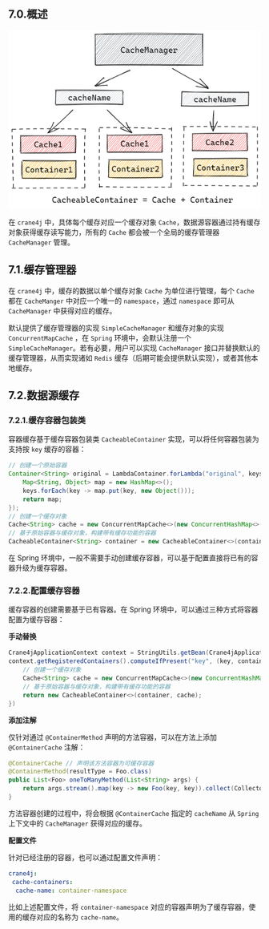 ## 7.0.概述

<img src=".\image-20230225011748030.png" alt="image-20230225011748030"  />

在 `crane4j` 中，具体每个缓存对应一个缓存对象 `Cache`，数据源容器通过持有缓存对象获得缓存读写能力，所有的 `Cache` 都会被一个全局的缓存管理器 `CacheManager` 管理。

## 7.1.缓存管理器

在 `crane4j` 中，缓存的数据以单个缓存对象 `Cache` 为单位进行管理，每个 `Cache` 都在 `CacheManger` 中对应一个唯一的 `namespace`，通过 `namespace` 即可从 `CacheManager` 中获得对应的缓存。

默认提供了缓存管理器的实现 `SimpleCacheManager` 和缓存对象的实现 `ConcurrentMapCache` ，在 `Spring` 环境中，会默认注册一个 `SimpleCacheManager`。若有必要，用户可以实现 `CacheManager` 接口并替换默认的缓存管理器，从而实现诸如 `Redis` 缓存（后期可能会提供默认实现），或者其他本地缓存。

## 7.2.数据源缓存

### 7.2.1.缓存容器包装类

容器缓存基于缓存容器包装类 `CacheableContainer` 实现，可以将任何容器包装为支持按 `key` 缓存的容器：

~~~java
// 创建一个原始容器
Container<String> original = LambdaContainer.forLambda("original", keys -> {
    Map<String, Object> map = new HashMap<>();
    keys.forEach(key -> map.put(key, new Object()));
    return map;
});
// 创建一个缓存对象
Cache<String> cache = new ConcurrentMapCache<>(new ConcurrentHashMap<>(2));
// 基于原始容器与缓存对象，构建带有缓存功能的容器
CacheableContainer<String> container = new CacheableContainer<>(container, cache);
~~~

在 Spring 环境中，一般不需要手动创建缓存容器，可以基于配置直接将已有的容器升级为缓存容器。

### 7.2.2.配置缓存容器

缓存容器的创建需要基于已有容器。在 Spring 环境中，可以通过三种方式将容器配置为缓存容器：

**手动替换**

~~~java
Crane4jApplicationContext context = StringUtils.getBean(Crane4jApplicationContext.class);
context.getRegisteredContainers().computeIfPresent("key", (key, container) -> {
    // 创建一个缓存对象
    Cache<String> cache = new ConcurrentMapCache<>(new ConcurrentHashMap<>(2));
    // 基于原始容器与缓存对象，构建带有缓存功能的容器
    return new CacheableContainer<>(container, cache);
})
~~~

**添加注解**

仅针对通过 `@ContainerMethod` 声明的方法容器，可以在方法上添加 `@ContainerCache` 注解：

~~~java
@ContainerCache // 声明该方法容器为可缓存容器
@ContainerMethod(resultType = Foo.class)
public List<Foo> oneToManyMethod(List<String> args) {
    return args.stream().map(key -> new Foo(key, key)).collect(Collectors.toList());
}
~~~

方法容器创建的过程中，将会根据 `@ContainerCache` 指定的 `cacheName` 从 `Spring` 上下文中的 `CacheManager` 获得对应的缓存。

**配置文件**

针对已经注册的容器，也可以通过配置文件声明：

~~~yml
crane4j:
 cache-containers:
  cache-name: container-namespace
~~~

比如上述配置文件，将 `container-namespace` 对应的容器声明为了缓存容器，使用的缓存对应的名称为 `cache-name`。